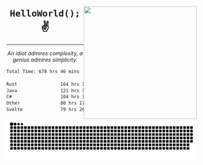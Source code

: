 <div text-align="center">
    <img src="https://i.imgur.com/h1q15Kt.gife" align="right" width="299" height="299">
    <h1 align="center"><code>HelloWorld();</code> ✌️</h1>
    <hr>
    <p align="center"><i>An idiot admires complexity, a genius admires simplicity.</i></p>
</div>

<!--START_SECTION:waka-->

```txt
Total Time: 678 hrs 46 mins

Rust                164 hrs 30 mins █████▒░░░░░░░░░░░░░░░░░░░   21.67 %
Java                121 hrs 31 mins ████░░░░░░░░░░░░░░░░░░░░░   16.01 %
C#                  104 hrs 33 mins ███▒░░░░░░░░░░░░░░░░░░░░░   13.77 %
Other               80 hrs 17 mins  ██▓░░░░░░░░░░░░░░░░░░░░░░   10.58 %
Svelte              79 hrs 26 mins  ██▓░░░░░░░░░░░░░░░░░░░░░░   10.47 %
```

<!--END_SECTION:waka-->

<picture>
  <source media="(prefers-color-scheme: dark)" srcset="https://raw.githubusercontent.com/Somfic/Somfic/main/github-contribution-grid-snake-dark.svg">
  <source media="(prefers-color-scheme: light)" srcset="https://raw.githubusercontent.com/Somfic/Somfic/main/github-contribution-grid-snake.svg">
  <img alt="github contribution grid snake animation" src="https://raw.githubusercontent.com/Somfic/Somfic/main/github-contribution-grid-snake.svg">
</picture>
